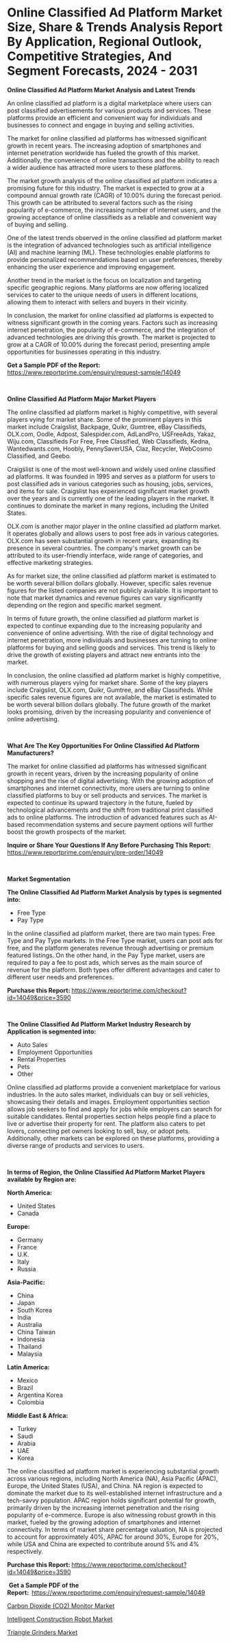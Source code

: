 <p><h1>Online Classified Ad Platform Market Size, Share & Trends Analysis Report By Application, Regional Outlook, Competitive Strategies, And Segment Forecasts, 2024 - 2031</h1></p><p><strong>Online Classified Ad Platform Market Analysis and Latest Trends</strong></p>
<p><p>An online classified ad platform is a digital marketplace where users can post classified advertisements for various products and services. These platforms provide an efficient and convenient way for individuals and businesses to connect and engage in buying and selling activities.</p><p>The market for online classified ad platforms has witnessed significant growth in recent years. The increasing adoption of smartphones and internet penetration worldwide has fueled the growth of this market. Additionally, the convenience of online transactions and the ability to reach a wider audience has attracted more users to these platforms.</p><p>The market growth analysis of the online classified ad platform indicates a promising future for this industry. The market is expected to grow at a compound annual growth rate (CAGR) of 10.00% during the forecast period. This growth can be attributed to several factors such as the rising popularity of e-commerce, the increasing number of internet users, and the growing acceptance of online classifieds as a reliable and convenient way of buying and selling.</p><p>One of the latest trends observed in the online classified ad platform market is the integration of advanced technologies such as artificial intelligence (AI) and machine learning (ML). These technologies enable platforms to provide personalized recommendations based on user preferences, thereby enhancing the user experience and improving engagement.</p><p>Another trend in the market is the focus on localization and targeting specific geographic regions. Many platforms are now offering localized services to cater to the unique needs of users in different locations, allowing them to interact with sellers and buyers in their vicinity.</p><p>In conclusion, the market for online classified ad platforms is expected to witness significant growth in the coming years. Factors such as increasing internet penetration, the popularity of e-commerce, and the integration of advanced technologies are driving this growth. The market is projected to grow at a CAGR of 10.00% during the forecast period, presenting ample opportunities for businesses operating in this industry.</p></p>
<p><strong>Get a Sample PDF of the Report:&nbsp;</strong> <a href="https://www.reportprime.com/enquiry/request-sample/14049">https://www.reportprime.com/enquiry/request-sample/14049</a></p>
<p>&nbsp;</p>
<p><strong>Online Classified Ad Platform Major Market Players</strong></p>
<p><p>The online classified ad platform market is highly competitive, with several players vying for market share. Some of the prominent players in this market include Craigslist, Backpage, Quikr, Gumtree, eBay Classifieds, OLX.com, Oodle, Adpost, Salespider.com, AdLandPro, USFreeAds, Yakaz, Wiju.com, Classifieds For Free, Free Classified, Web Classifieds, Kedna, Wantedwants.com, Hoobly, PennySaverUSA, Claz, Recycler, WebCosmo Classified, and Geebo.</p><p>Craigslist is one of the most well-known and widely used online classified ad platforms. It was founded in 1995 and serves as a platform for users to post classified ads in various categories such as housing, jobs, services, and items for sale. Craigslist has experienced significant market growth over the years and is currently one of the leading players in the market. It continues to dominate the market in many regions, including the United States.</p><p>OLX.com is another major player in the online classified ad platform market. It operates globally and allows users to post free ads in various categories. OLX.com has seen substantial growth in recent years, expanding its presence in several countries. The company's market growth can be attributed to its user-friendly interface, wide range of categories, and effective marketing strategies.</p><p>As for market size, the online classified ad platform market is estimated to be worth several billion dollars globally. However, specific sales revenue figures for the listed companies are not publicly available. It is important to note that market dynamics and revenue figures can vary significantly depending on the region and specific market segment.</p><p>In terms of future growth, the online classified ad platform market is expected to continue expanding due to the increasing popularity and convenience of online advertising. With the rise of digital technology and internet penetration, more individuals and businesses are turning to online platforms for buying and selling goods and services. This trend is likely to drive the growth of existing players and attract new entrants into the market.</p><p>In conclusion, the online classified ad platform market is highly competitive, with numerous players vying for market share. Some of the key players include Craigslist, OLX.com, Quikr, Gumtree, and eBay Classifieds. While specific sales revenue figures are not available, the market is estimated to be worth several billion dollars globally. The future growth of the market looks promising, driven by the increasing popularity and convenience of online advertising.</p></p>
<p>&nbsp;</p>
<p><strong>What Are The Key Opportunities For Online Classified Ad Platform Manufacturers?</strong></p>
<p><p>The market for online classified ad platforms has witnessed significant growth in recent years, driven by the increasing popularity of online shopping and the rise of digital advertising. With the growing adoption of smartphones and internet connectivity, more users are turning to online classified platforms to buy or sell products and services. The market is expected to continue its upward trajectory in the future, fueled by technological advancements and the shift from traditional print classified ads to online platforms. The introduction of advanced features such as AI-based recommendation systems and secure payment options will further boost the growth prospects of the market.</p></p>
<p><strong>Inquire or Share Your Questions If Any Before Purchasing This Report:</strong> <a href="https://www.reportprime.com/enquiry/pre-order/14049">https://www.reportprime.com/enquiry/pre-order/14049</a></p>
<p>&nbsp;</p>
<p><strong>Market Segmentation</strong></p>
<p><strong>The Online Classified Ad Platform Market Analysis by types is segmented into:</strong></p>
<p><ul><li>Free Type</li><li>Pay Type</li></ul></p>
<p><p>In the online classified ad platform market, there are two main types: Free Type and Pay Type markets. In the Free Type market, users can post ads for free, and the platform generates revenue through advertising or premium featured listings. On the other hand, in the Pay Type market, users are required to pay a fee to post ads, which serves as the main source of revenue for the platform. Both types offer different advantages and cater to different user needs and preferences.</p></p>
<p><strong>Purchase this Report:&nbsp;</strong><a href="https://www.reportprime.com/checkout?id=14049&price=3590">https://www.reportprime.com/checkout?id=14049&price=3590</a></p>
<p>&nbsp;</p>
<p><strong>The Online Classified Ad Platform Market Industry Research by Application is segmented into:</strong></p>
<p><ul><li>Auto Sales</li><li>Employment Opportunities</li><li>Rental Properties</li><li>Pets</li><li>Other</li></ul></p>
<p><p>Online classified ad platforms provide a convenient marketplace for various industries. In the auto sales market, individuals can buy or sell vehicles, showcasing their details and images. Employment opportunities section allows job seekers to find and apply for jobs while employers can search for suitable candidates. Rental properties section helps people find a place to live or advertise their property for rent. The platform also caters to pet lovers, connecting pet owners looking to sell, buy, or adopt pets. Additionally, other markets can be explored on these platforms, providing a diverse range of products and services to users.</p></p>
<p>&nbsp;</p>
<p><strong>In terms of Region, the Online Classified Ad Platform Market Players available by Region are:</strong></p>
<p>
    <p> <strong> North America: </strong>
        <ul>
            <li>United States</li>
            <li>Canada</li>
        </ul>
        </p> 
    <p> <strong> Europe: </strong>
        <ul>
            <li>Germany</li>
            <li>France</li>
            <li>U.K.</li>
            <li>Italy</li>
            <li>Russia</li>
        </ul>
        </p> 
    <p> <strong> Asia-Pacific: </strong>
        <ul>
            <li>China</li>
            <li>Japan</li>
            <li>South Korea</li>
            <li>India</li>
            <li>Australia</li>
            <li>China Taiwan</li>
            <li>Indonesia</li>
            <li>Thailand</li>
            <li>Malaysia</li>
        </ul>
        </p> 
    <p> <strong> Latin America: </strong>
        <ul>
            <li>Mexico</li>
            <li>Brazil</li>
            <li>Argentina Korea</li>
            <li>Colombia</li>
        </ul>
        </p> 
    <p> <strong> Middle East & Africa: </strong>
        <ul>
            <li>Turkey</li>
            <li>Saudi</li>
            <li>Arabia</li>
            <li>UAE</li>
            <li>Korea</li>
        </ul>
    </p>
    </p>
<p><p>The online classified ad platform market is experiencing substantial growth across various regions, including North America (NA), Asia Pacific (APAC), Europe, the United States (USA), and China. NA region is expected to dominate the market due to its well-established internet infrastructure and a tech-savvy population. APAC region holds significant potential for growth, primarily driven by the increasing internet penetration and the rising popularity of e-commerce. Europe is also witnessing robust growth in this market, fueled by the growing adoption of smartphones and internet connectivity. In terms of market share percentage valuation, NA is projected to account for approximately 40%, APAC for around 30%, Europe for 20%, while USA and China are expected to contribute around 5% and 4% respectively.</p></p>
<p><strong>Purchase this Report: </strong><a href="https://www.reportprime.com/checkout?id=14049&price=3590">https://www.reportprime.com/checkout?id=14049&price=3590</a></p>
<p>&nbsp;<strong>Get a Sample PDF of the Report:&nbsp;&nbsp;</strong><a href="https://www.reportprime.com/enquiry/request-sample/14049">https://www.reportprime.com/enquiry/request-sample/14049</a></p>
<p><strong></strong></p>
<p><p><a href="https://medium.com/p/91387df63475/edit">Carbon Dioxide (CO2) Monitor Market</a></p><p><a href="https://medium.com/p/bfc6143349d5/edit">Intelligent Construction Robot Market</a></p><p><a href="https://medium.com/@jamesday5g/triangle-grinders-market-report-reveals-the-latest-trends-and-growth-opportunities-of-this-market-9bda64d47f87">Triangle Grinders Market</a></p></p>